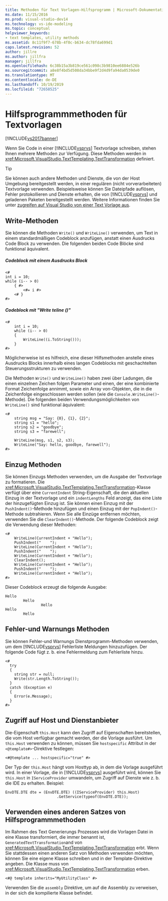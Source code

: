```yaml
---
title: Methoden für Text Vorlagen-Hilfsprogramm | Microsoft-Dokumentation
ms.date: 11/15/2016
ms.prod: visual-studio-dev14
ms.technology: vs-ide-modeling
ms.topic: conceptual
helpviewer_keywords:
- text templates, utility methods
ms.assetid: 8c11f9f7-678b-4f0c-b634-dc78fda699d1
caps.latest.revision: 52
author: jillre
ms.author: jillfra
manager: jillfra
ms.openlocfilehash: 6c38b15a3b819ce561c098c3b9810ee6884e526b
ms.sourcegitcommit: a8e8f4bd5d508da34bbe9f2d4d9fa94da0539de0
ms.translationtype: MT
ms.contentlocale: de-DE
ms.lasthandoff: 10/19/2019
ms.locfileid: "72658525"
---
```

# <a name="text-template-utility-methods"></a>Hilfsprogrammmethoden für Textvorlagen
[!INCLUDE[vs2017banner](../includes/vs2017banner.md)]

Wenn Sie Code in einer [!INCLUDE[vsprvs](../includes/vsprvs-md.md)] Textvorlage schreiben, stehen Ihnen mehrere Methoden zur Verfügung. Diese Methoden werden in <xref:Microsoft.VisualStudio.TextTemplating.TextTransformation> definiert.

> [!TIP]
> Sie können auch andere Methoden und Dienste, die von der Host Umgebung bereitgestellt werden, in einer regulären (nicht vorverarbeiteten) Textvorlage verwenden. Beispielsweise können Sie Dateipfade auflösen, Fehler protokollieren und Dienste erhalten, die von [!INCLUDE[vsprvs](../includes/vsprvs-md.md)] und geladenen Paketen bereitgestellt werden.  Weitere Informationen finden Sie unter [zugreifen auf Visual Studio von einer Text Vorlage aus](https://msdn.microsoft.com/0556f20c-fef4-41a9-9597-53afab4ab9e4).

## <a name="write-methods"></a>Write-Methoden
 Sie können die Methoden `Write()` und `WriteLine()` verwenden, um Text in einem standardmäßigen Codeblock anzufügen, anstatt einen Ausdrucks Code Block zu verwenden. Die folgenden beiden Code Blöcke sind funktional äquivalent.

##### <a name="code-block-with-an-expression-block"></a>Codeblock mit einem Ausdrucks Block

```
<#
int i = 10;
while (i-- > 0)
    { #>
        <#= i #>
    <# }
#>
```

##### <a name="code-block-using-writeline"></a>Codeblock mit "Write teline ()"

```
<#
    int i = 10;
    while (i-- > 0)
    {
        WriteLine((i.ToString()));
    }
#>
```

 Möglicherweise ist es hilfreich, eine dieser Hilfsmethoden anstelle eines Ausdrucks Blocks innerhalb eines langen Codeblocks mit geschachtelten Steuerungsstrukturen zu verwenden.

 Die Methoden `Write()` und `WriteLine()` haben zwei über Ladungen, die einen einzelnen Zeichen folgen Parameter und einen, der eine kombinierte Format Zeichenfolge annimmt, sowie ein Array von-Objekten, die in die Zeichenfolge eingeschlossen werden sollen (wie die `Console.WriteLine()`-Methode). Die folgenden beiden Verwendungsmöglichkeiten von `WriteLine()` sind funktional äquivalent:

```
<#
    string msg = "Say: {0}, {1}, {2}";
    string s1 = "hello";
    string s2 = "goodbye";
    string s3 = "farewell";

    WriteLine(msg, s1, s2, s3);
    WriteLine("Say: hello, goodbye, farewell");
#>
```

## <a name="indentation-methods"></a>Einzug Methoden
 Sie können Einzugs Methoden verwenden, um die Ausgabe der Textvorlage zu formatieren. Die <xref:Microsoft.VisualStudio.TextTemplating.TextTransformation>-Klasse verfügt über eine `CurrentIndent` String-Eigenschaft, die den aktuellen Einzug in der Textvorlage und ein `indentLengths` Feld anzeigt, das eine Liste der hinzugefügten Einzug ist. Sie können einen Einzug mit der `PushIndent()`-Methode hinzufügen und einen Einzug mit der `PopIndent()`-Methode subtrahieren. Wenn Sie alle Einzüge entfernen möchten, verwenden Sie die `ClearIndent()`-Methode. Der folgende Codeblock zeigt die Verwendung dieser Methoden:

```
<#
    WriteLine(CurrentIndent + "Hello");
    PushIndent("    ");
    WriteLine(CurrentIndent + "Hello");
    PushIndent("    ");
    WriteLine(CurrentIndent + "Hello");
    ClearIndent();
    WriteLine(CurrentIndent + "Hello");
    PushIndent("    ");
    WriteLine(CurrentIndent + "Hello");
#>
```

 Dieser Codeblock erzeugt die folgende Ausgabe:

```
Hello
        Hello
                Hello
Hello
        Hello
```

## <a name="error-and-warning-methods"></a>Fehler-und Warnungs Methoden
 Sie können Fehler-und Warnungs Dienstprogramm-Methoden verwenden, um dem [!INCLUDE[vsprvs](../includes/vsprvs-md.md)] Fehlerliste Meldungen hinzuzufügen. Der folgende Code fügt z. b. eine Fehlermeldung zum Fehlerliste hinzu.

```
<#
  try
  {
    string str = null;
    Write(str.Length.ToString());
  }
  catch (Exception e)
  {
    Error(e.Message);
  }
#>
```

## <a name="access-to-host-and-service-provider"></a>Zugriff auf Host und Dienstanbieter
 Die-Eigenschaft `this.Host` kann den Zugriff auf Eigenschaften bereitstellen, die vom Host verfügbar gemacht werden, der die Vorlage ausführt. Um `this.Host` verwenden zu können, müssen Sie `hostspecific` Attribut in der `<@template#>`-Direktive festlegen:

 `<#@template ... hostspecific="true" #>`

 Der Typ der `this.Host` hängt vom Hosttyp ab, in dem die Vorlage ausgeführt wird. In einer Vorlage, die in [!INCLUDE[vsprvs](../includes/vsprvs-md.md)] ausgeführt wird, können Sie `this.Host` in `IServiceProvider` umwandeln, um Zugriff auf Dienste wie z. b. die IDE zu erhalten. Beispiel:

```
EnvDTE.DTE dte = (EnvDTE.DTE) ((IServiceProvider) this.Host)
                       .GetService(typeof(EnvDTE.DTE));
```

## <a name="using-a-different-set-of-utility-methods"></a>Verwenden eines anderen Satzes von Hilfsprogrammmethoden
 Im Rahmen des Text Generierungs Prozesses wird die Vorlagen Datei in eine Klasse transformiert, die immer benannt ist, `GeneratedTextTransformation`and von <xref:Microsoft.VisualStudio.TextTemplating.TextTransformation> erbt. Wenn Sie stattdessen einen anderen Satz von Methoden verwenden möchten, können Sie eine eigene Klasse schreiben und in der Template-Direktive angeben. Die Klasse muss von <xref:Microsoft.VisualStudio.TextTemplating.TextTransformation> erben.

```
<#@ template inherits="MyUtilityClass" #>
```

 Verwenden Sie die `assembly` Direktive, um auf die Assembly zu verweisen, in der sich die kompilierte Klasse befindet.
